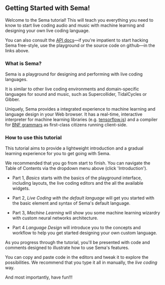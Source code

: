 
## Getting Started with Sema!

Welcome to the Sema tutorial! This will teach you everything you need to know to start live coding audio and music with machine learning and designing your own live coding language.

You can also consult the [API docs](https://github.com/mimic-sussex/sema/tree/master/docs)—if you're impatient to start hacking Sema free-style, use the playground or the source code on github—in the links above.


### What is Sema?

Sema is a playground for designing and performing with live coding languages.

It is similar to other live coding environments and domain-specific languages for sound and music, such as Supercollider, TidalCycles or Gibber.

Uniquely, Sema provides a integrated experience to machine learning and language design in your Web browser. It has a real-time, interactive interpreter for machine learning libraries (e.g. [tensorflow.js](https://www.tensorflow.org/js/)) and a compiler for [BNF grammars](http://hardmath123.github.io/earley.html) as first-class citizens running client-side.

### How to use this tutorial

This tutorial aims to provide a lightweight introduction and a gradual learning experience for you to get going with Sema. 

We recommended that you go from start to finish. You can navigate the Table of Contents via the dropdown menu above (click 'Introduction').

* Part 1, *Basics* starts with the basics of the playground interface, including layouts, the live coding editors and the all the available widgets.  

* Part 2, *Live Coding with the default language* will get you started with the basic element and syntax of Sema's default language.

* Part 3, *Machine Learning* will show you some machine learning wizardry with custom neural networks architecture. 

* Part 4 *Language Design* will introduce you to the concepts and workflow to help you get started designing your own custom language. 

As you progress through the tutorial, you'll be presented with code and comments designed to illustrate how to use Sema's features. 

You can copy and paste code in the editors and tweak it to explore the possibilities. 
We recommend that you type it all in manually, the <em>live coding</em> way. 

And most importantly, have fun!!!